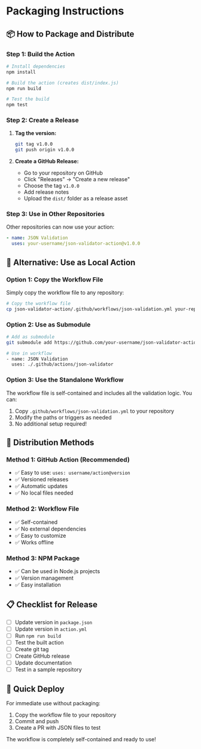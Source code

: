 # Packaging Instructions

## 📦 How to Package and Distribute

### Step 1: Build the Action

```bash
# Install dependencies
npm install

# Build the action (creates dist/index.js)
npm run build

# Test the build
npm test
```

### Step 2: Create a Release

1. **Tag the version:**
   ```bash
   git tag v1.0.0
   git push origin v1.0.0
   ```

2. **Create a GitHub Release:**
   - Go to your repository on GitHub
   - Click "Releases" → "Create a new release"
   - Choose the tag `v1.0.0`
   - Add release notes
   - Upload the `dist/` folder as a release asset

### Step 3: Use in Other Repositories

Other repositories can now use your action:

```yaml
- name: JSON Validation
  uses: your-username/json-validator-action@v1.0.0
```

## 🔄 Alternative: Use as Local Action

### Option 1: Copy the Workflow File

Simply copy the workflow file to any repository:

```bash
# Copy the workflow file
cp json-validator-action/.github/workflows/json-validation.yml your-repo/.github/workflows/
```

### Option 2: Use as Submodule

```bash
# Add as submodule
git submodule add https://github.com/your-username/json-validator-action.git .github/actions/json-validator

# Use in workflow
- name: JSON Validation
  uses: ./.github/actions/json-validator
```

### Option 3: Use the Standalone Workflow

The workflow file is self-contained and includes all the validation logic. You can:

1. Copy `.github/workflows/json-validation.yml` to your repository
2. Modify the paths or triggers as needed
3. No additional setup required!

## 🎯 Distribution Methods

### Method 1: GitHub Action (Recommended)
- ✅ Easy to use: `uses: username/action@version`
- ✅ Versioned releases
- ✅ Automatic updates
- ✅ No local files needed

### Method 2: Workflow File
- ✅ Self-contained
- ✅ No external dependencies
- ✅ Easy to customize
- ✅ Works offline

### Method 3: NPM Package
- ✅ Can be used in Node.js projects
- ✅ Version management
- ✅ Easy installation

## 📋 Checklist for Release

- [ ] Update version in `package.json`
- [ ] Update version in `action.yml`
- [ ] Run `npm run build`
- [ ] Test the built action
- [ ] Create git tag
- [ ] Create GitHub release
- [ ] Update documentation
- [ ] Test in a sample repository

## 🚀 Quick Deploy

For immediate use without packaging:

1. Copy the workflow file to your repository
2. Commit and push
3. Create a PR with JSON files to test

The workflow is completely self-contained and ready to use!
